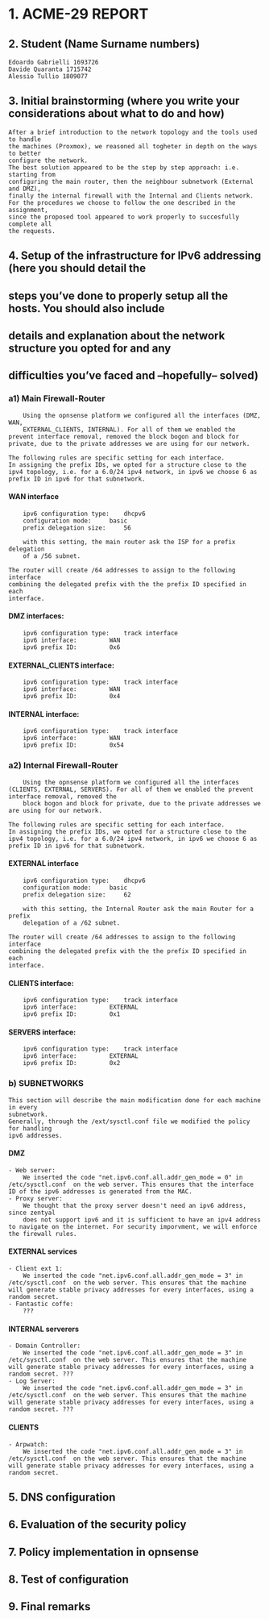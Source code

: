 # 1. ACME-29 REPORT
## 2. Student (Name Surname numbers)

    Edoardo Gabrielli 1693726
	Davide Quaranta 1715742
	Alessio Tullio 1809077
	

## 3. Initial brainstorming (where you write your considerations about what to do and how)

	After a brief introduction to the network topology and the tools used to handle 
	the machines (Proxmox), we reasoned all togheter in depth on the ways to better
	configure the network. 
	The best solution appeared to be the step by step approach: i.e. starting from 
	configuring the main router, then the neighbour subnetwork (External and DMZ), 
	finally the internal firewall with the Internal and Clients network.
	For the procedures we choose to follow the one described in the assignment, 
	since the proposed tool appeared to work properly to succesfully complete all
	the requests.

## 4.	Setup of the infrastructure for IPv6 addressing (here you should detail the 
##	steps you’ve done to properly setup all the hosts. You should also include 
##	details and explanation about the network structure you opted for and any 
##	difficulties you’ve faced and –hopefully– solved)


###	a1) Main Firewall-Router
	
		Using the opnsense platform we configured all the interfaces (DMZ, WAN,
        EXTERNAL_CLIENTS, INTERNAL). For all of them we enabled the prevent interface removal, removed the block bogon and block for private, due to the private addresses we are using for our network.

	The following rules are specific setting for each interface.
	In assigning the prefix IDs, we opted for a structure close to the ipv4 topology, i.e. for a 6.0/24 ipv4 network, in ipv6 we choose 6 as prefix ID in ipv6 for that subnetwork.	 

		 
####	WAN interface
		ipv6 configuration type:	dhcpv6
		configuration mode:		basic
		prefix delegation size:		56

		with this setting, the main router ask the ISP for a prefix delegation 
        of a /56 subnet.		
	
	The router will create /64 addresses to assign to the following interface
	combining the delegated prefix with the the prefix ID specified in each
	interface.
	
####	DMZ interfaces:
		ipv6 configuration type:	track interface
		ipv6 interface:			WAN
		ipv6 prefix ID:			0x6		
	
####	EXTERNAL_CLIENTS interface:
		ipv6 configuration type:	track interface
		ipv6 interface:			WAN
		ipv6 prefix ID:			0x4		

####	INTERNAL interface:
		ipv6 configuration type:	track interface
		ipv6 interface:			WAN
		ipv6 prefix ID:			0x54		
	
### a2) Internal Firewall-Router
		Using the opnsense platform we configured all the interfaces (CLIENTS, EXTERNAL, SERVERS). For all of them we enabled the prevent interface removal, removed the
		block bogon and block for private, due to the private addresses we are using for our network.

	The following rules are specific setting for each interface. 
    In assigning the prefix IDs, we opted for a structure close to the ipv4 topology, i.e. for a 6.0/24 ipv4 network, in ipv6 we choose 6 as prefix ID in ipv6 for that subnetwork.
		 
####	EXTERNAL interface
		ipv6 configuration type:	dhcpv6
		configuration mode:		basic
		prefix delegation size:		62

		with this setting, the Internal Router ask the main Router for a prefix 
		delegation of a /62 subnet.		
	
	The router will create /64 addresses to assign to the following interface
	combining the delegated prefix with the the prefix ID specified in each
	interface.

####	CLIENTS interface:
		ipv6 configuration type:	track interface
		ipv6 interface:			EXTERNAL
		ipv6 prefix ID:			0x1		

####	SERVERS interface:
		ipv6 configuration type:	track interface
		ipv6 interface:			EXTERNAL
		ipv6 prefix ID:			0x2		

### b) SUBNETWORKS
    This section will describe the main modification done for each machine in every
    subnetwork.
    Generally, through the /ext/sysctl.conf file we modified the policy for handling
    ipv6 addresses.

 #### DMZ
    - Web server:
        We inserted the code "net.ipv6.conf.all.addr_gen_mode = 0" in /etc/sysctl.conf  on the web server. This ensures that the interface ID of the ipv6 addresses is generated from the MAC.
    - Proxy server:
        We thought that the proxy server doesn't need an ipv6 address, since zentyal 
        does not support ipv6 and it is sufficient to have an ipv4 address to navigate on the internet. For security imporvment, we will enforce the firewall rules.

 #### EXTERNAL services
    - Client ext 1:
        We inserted the code "net.ipv6.conf.all.addr_gen_mode = 3" in /etc/sysctl.conf  on the web server. This ensures that the machine will generate stable privacy addresses for every interfaces, using a random secret.
    - Fantastic coffe:
        ???


 #### INTERNAL serverers
    - Domain Controller:
        We inserted the code "net.ipv6.conf.all.addr_gen_mode = 3" in /etc/sysctl.conf  on the web server. This ensures that the machine will generate stable privacy addresses for every interfaces, using a random secret. ???
    - Log Server:
        We inserted the code "net.ipv6.conf.all.addr_gen_mode = 3" in /etc/sysctl.conf  on the web server. This ensures that the machine will generate stable privacy addresses for every interfaces, using a random secret. ???

 #### CLIENTS
    - Arpwatch:
        We inserted the code "net.ipv6.conf.all.addr_gen_mode = 3" in /etc/sysctl.conf  on the web server. This ensures that the machine will generate stable privacy addresses for every interfaces, using a random secret.
    





## 5.	DNS configuration

## 6.	Evaluation of the security policy

## 7.	Policy implementation in opnsense

## 8.	Test of configuration

## 9.	Final remarks
